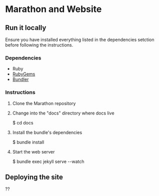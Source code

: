 # Marathon and Website

## Run it locally

Ensure you have installed everything listed in the dependencies setction before
following the instructions.

### Dependencies

* Ruby
* [RubyGems](https://rubygems.org/)
* [Bundler](http://bundler.io/)

### Instructions

1. Clone the Marathon repository

2. Change into the "docs" directory where docs live

      $ cd docs

3. Install the bundle's dependencies

      $ bundle install

4. Start the web server

      $ bundle exec jekyll serve --watch

## Deploying the site

??
